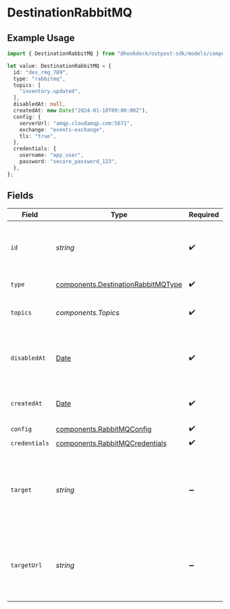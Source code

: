 # DestinationRabbitMQ

## Example Usage

```typescript
import { DestinationRabbitMQ } from "@hookdeck/outpost-sdk/models/components";

let value: DestinationRabbitMQ = {
  id: "des_rmq_789",
  type: "rabbitmq",
  topics: [
    "inventory.updated",
  ],
  disabledAt: null,
  createdAt: new Date("2024-01-10T09:00:00Z"),
  config: {
    serverUrl: "amqp.cloudamqp.com:5671",
    exchange: "events-exchange",
    tls: "true",
  },
  credentials: {
    username: "app_user",
    password: "secure_password_123",
  },
};
```

## Fields

| Field                                                                                         | Type                                                                                          | Required                                                                                      | Description                                                                                   | Example                                                                                       |
| --------------------------------------------------------------------------------------------- | --------------------------------------------------------------------------------------------- | --------------------------------------------------------------------------------------------- | --------------------------------------------------------------------------------------------- | --------------------------------------------------------------------------------------------- |
| `id`                                                                                          | *string*                                                                                      | :heavy_check_mark:                                                                            | Control plane generated ID or user provided ID for the destination.                           | des_12345                                                                                     |
| `type`                                                                                        | [components.DestinationRabbitMQType](../../models/components/destinationrabbitmqtype.md)      | :heavy_check_mark:                                                                            | Type of the destination.                                                                      | rabbitmq                                                                                      |
| `topics`                                                                                      | *components.Topics*                                                                           | :heavy_check_mark:                                                                            | "*" or an array of enabled topics.                                                            | *                                                                                             |
| `disabledAt`                                                                                  | [Date](https://developer.mozilla.org/en-US/docs/Web/JavaScript/Reference/Global_Objects/Date) | :heavy_check_mark:                                                                            | ISO Date when the destination was disabled, or null if enabled.                               | <nil>                                                                                         |
| `createdAt`                                                                                   | [Date](https://developer.mozilla.org/en-US/docs/Web/JavaScript/Reference/Global_Objects/Date) | :heavy_check_mark:                                                                            | ISO Date when the destination was created.                                                    | 2024-01-01T00:00:00Z                                                                          |
| `config`                                                                                      | [components.RabbitMQConfig](../../models/components/rabbitmqconfig.md)                        | :heavy_check_mark:                                                                            | N/A                                                                                           |                                                                                               |
| `credentials`                                                                                 | [components.RabbitMQCredentials](../../models/components/rabbitmqcredentials.md)              | :heavy_check_mark:                                                                            | N/A                                                                                           |                                                                                               |
| `target`                                                                                      | *string*                                                                                      | :heavy_minus_sign:                                                                            | A human-readable representation of the destination target (RabbitMQ exchange). Read-only.     | events-exchange                                                                               |
| `targetUrl`                                                                                   | *string*                                                                                      | :heavy_minus_sign:                                                                            | A URL link to the destination target (not applicable for RabbitMQ exchange). Read-only.       | <nil>                                                                                         |